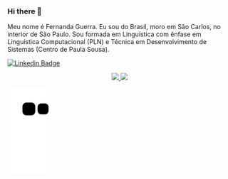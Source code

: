 ### Hi there 👋

Meu nome é Fernanda Guerra. Eu sou do Brasil, moro em São Carlos, no interior de São Paulo. Sou formada em Linguística com ênfase em Linguística Computacional (PLN) e  Técnica em Desenvolvimento de Sistemas (Centro de Paula Sousa).

[![Linkedin Badge](https://img.shields.io/badge/-Fernanda%20Guerra-6633cc?style=flat-square&logo=Linkedin&logoColor=white&link=https://www.linkedin.com/in/fernandacguerra//)](https://www.linkedin.com/in/fernandacguerra/) 
<div align="center">
  <a href="https://github.com/fercguerra">
  <img height="180em" src="https://github-readme-stats.vercel.app/api?username=fercguerra&show_icons=true&theme=dracula&include_all_commits=true&count_private=true"/>
  <img height="180em" src="https://github-readme-stats.vercel.app/api/top-langs/?username=fercguerra&layout=compact&langs_count=7&theme=dracula"/>
</div>
  
![Snake animation](https://github.com/rafaballerini/rafaballerini/blob/output/github-contribution-grid-snake.svg)
